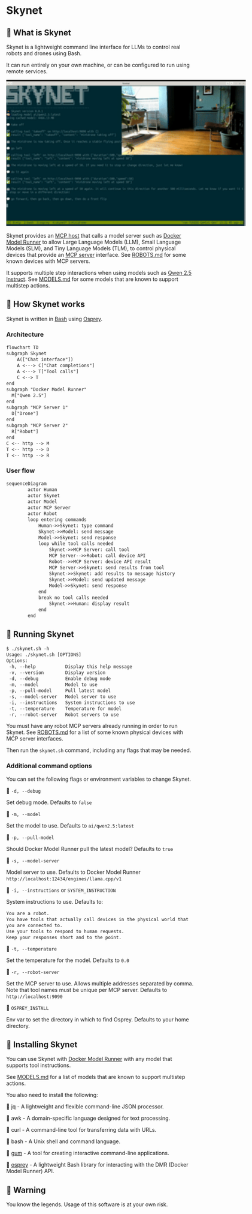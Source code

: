 # Skynet

## 🔺 What is Skynet

Skynet is a lightweight command line interface for LLMs to control real robots and drones using Bash.

It can run entirely on your own machine, or can be configured to run using remote services.

<img src="./images/skynet-minidrone.gif" style="width: 840px; min-width: 640px;" />

Skynet provides an [MCP host](https://modelcontextprotocol.io/docs/learn/architecture) that calls a model server such as [Docker Model Runner](https://www.docker.com/products/model-runner/) to allow Large Language Models (LLM), Small Language Models (SLM), and Tiny Language Models (TLM), to control physical devices that provide an [MCP server](https://modelcontextprotocol.io/docs/learn/server-concepts) interface. See [ROBOTS.md](ROBOTS.md) for some known devices with MCP servers.

It supports multiple step interactions when using models such as [Qwen 2.5 Instruct](https://hub.docker.com/r/ai/qwen2.5). See [MODELS.md](MODELS.md) for some models that are known to support multistep actions.

## 🔺 How Skynet works

Skynet is written in [Bash](https://en.wikipedia.org/wiki/Bash_(Unix_shell)) using [Osprey](https://github.com/k33g/osprey).

### Architecture

```mermaid
flowchart TD
subgraph Skynet
    A(["Chat interface"])
    A <---> C["Chat completions"]
    A <---> T["Tool calls"]
    C <--> T
end
subgraph "Docker Model Runner"
  M["Qwen 2.5"]
end
subgraph "MCP Server 1"
  D["Drone"]
end
subgraph "MCP Server 2"
  R["Robot"]
end
C <-- http --> M
T <-- http --> D
T <-- http --> R
```

### User flow

```mermaid
sequenceDiagram
        actor Human
        actor Skynet
        actor Model
        actor MCP Server
        actor Robot
        loop entering commands
            Human->>Skynet: type command
            Skynet->>Model: send message
            Model->>Skynet: send response
            loop while tool calls needed
                Skynet->>MCP Server: call tool
                MCP Server-->>Robot: call device API
                Robot-->>MCP Server: device API result
                MCP Server->>Skynet: send results from tool
                Skynet->>Skynet: add results to message history
                Skynet->>Model: send updated message
                Model->>Skynet: send response
            end
            break no tool calls needed
                Skynet->>Human: display result
            end
        end
```

## 🔺 Running Skynet

```shell
$ ./skynet.sh -h
Usage: ./skynet.sh [OPTIONS]
Options:
 -h, --help           Display this help message
 -v, --version        Display version
 -d, --debug          Enable debug mode
 -m, --model          Model to use
 -p, --pull-model     Pull latest model
 -s, --model-server   Model server to use
 -i, --instructions   System instructions to use
 -t, --temperature    Temperature for model
 -r, --robot-server   Robot servers to use
```

You must have any robot MCP servers already running in order to run Skynet. See [ROBOTS.md](ROBOTS.md) for a list of some known physical devices with MCP server interfaces.

Then run the `skynet.sh` command, including any flags that may be needed.

### Additional command options

You can set the following flags or environment variables to change Skynet.

🔺 `-d, --debug`

Set debug mode. Defaults to `false`

🔺 `-m, --model`

Set the model to use. Defaults to `ai/qwen2.5:latest`

🔺 `-p, --pull-model`

Should Docker Model Runner pull the latest model? Defaults to `true`

🔺 `-s, --model-server`

Model server to use. Defaults to Docker Model Runner `http://localhost:12434/engines/llama.cpp/v1`

🔺 `-i, --instructions` or `SYSTEM_INSTRUCTION`

System instructions to use. Defaults to:

```
You are a robot.
You have tools that actually call devices in the physical world that you are connected to.
Use your tools to respond to human requests.
Keep your responses short and to the point.
```

🔺 `-t, --temperature`

Set the temperature for the model. Defaults to `0.0`

🔺 `-r, --robot-server`

Set the MCP server to use. Allows multiple addresses separated by comma. Note that tool names must be unique per MCP server. Defaults to `http://localhost:9090`

🔺 `OSPREY_INSTALL`

Env var to set the directory in which to find Osprey. Defaults to your home directory.

## 🔺 Installing Skynet

You can use Skynet with [Docker Model Runner](https://www.docker.com/products/model-runner/) with any model that supports tool instructions.

See [MODELS.md](MODELS.md) for a list of models that are known to support multistep actions.

You also need to install the following:

🔺 jq - A lightweight and flexible command-line JSON processor.

🔺 awk - A domain-specific language designed for text processing.

🔺 curl - A command-line tool for transferring data with URLs.

🔺 bash - A Unix shell and command language.

🔺 [gum](https://github.com/charmbracelet/gum) - A tool for creating interactive command-line applications.

🔺 [osprey](https://github.com/k33g/osprey) - A lightweight Bash library for interacting with the DMR (Docker Model Runner) API.

## 🔺 Warning

You know the legends. Usage of this software is at your own risk.
